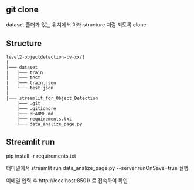 ## git clone
dataset 폴더가 있는 위치에서 아래 structure 처럼 되도록 clone

## Structure

```
level2-objectdetection-cv-xx/|
|
|─── dataset
|   |─── train
|   |─── test
|   |─── train.json
|   └─── test.json
|   
|─── streamlit_for_Object_Detection
    |─── .git
    |─── .gitignore
    |─── README.md
    |─── requirements.txt
    └─── data_analize_page.py
```
## Streamlit run

pip install -r requirements.txt

터미널에서 streamlit run data_analize_page.py --server.runOnSave=true 실행

이메일 입력 후 http://localhost:8501/ 로 접속하여 확인
